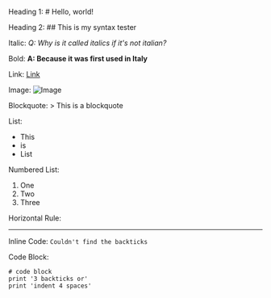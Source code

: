 Heading 1: # Hello, world!

Heading 2: ## This is my syntax tester

Italic: *Q: Why is it called italics if it's not italian?*

Bold: **A: Because it was first used in Italy**

Link: [Link](https://en.wikipedia.org/wiki/Italic_type)

Image: ![Image](https://www.google.com/url?sa=i&url=https%3A%2F%2Fwww.dreamstime.com%2Fchef-spaghetti-shows-thumbs-up-cooking-italian-food-chef-bunch-spaghetti-shows-thumbs-up-cooking-italian-food-concept-image129725752&psig=AOvVaw1VS2jRatwVDyM72g0Tp7Yl&ust=1642188395186000&source=images&cd=vfe&ved=0CAsQjRxqFwoTCOi37dK6r_UCFQAAAAAdAAAAABAD)

Blockquote: > This is a blockquote

List:
- This
- is
- List

Numbered List:
1. One
2. Two
3. Three

Horizontal Rule:

---

Inline Code: `Couldn't find the backticks`

Code Block:
```
# code block
print '3 backticks or'
print 'indent 4 spaces'
```

